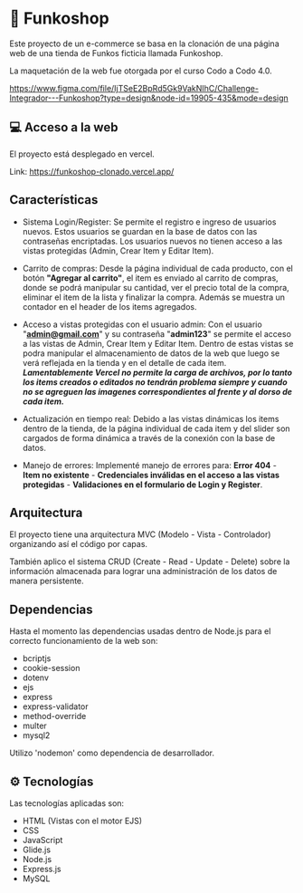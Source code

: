 # :shopping_cart: Funkoshop

Este proyecto de un e-commerce se basa en la clonación de una página web de una tienda de Funkos ficticia llamada Funkoshop.

La maquetación de la web fue otorgada por el curso Codo a Codo 4.0.

https://www.figma.com/file/IjTSeE2BpRd5Gk9VakNIhC/Challenge-Integrador---Funkoshop?type=design&node-id=19905-435&mode=design

## :computer: Acceso a la web

El proyecto está desplegado en vercel.

Link: https://funkoshop-clonado.vercel.app/

## Características

- Sistema Login/Register: Se permite el registro e ingreso de usuarios nuevos. Estos usuarios se guardan en la base de datos con las contraseñas encriptadas. Los usuarios nuevos no tienen acceso a las vistas protegidas (Admin, Crear Item y Editar Item).

- Carrito de compras: Desde la página individual de cada producto, con el botón **"Agregar al carrito"**, el item es enviado al carrito de compras, donde se podrá manipular su cantidad, ver el precio total de la compra, eliminar el item de la lista y finalizar la compra. Además se muestra un contador en el header de los items agregados.

- Acceso a vistas protegidas con el usuario admin: Con el usuario "**admin@gmail.com**" y su contraseña "**admin123**" se permite el acceso a las vistas de Admin, Crear Item y Editar Item. Dentro de estas vistas se podra manipular el almacenamiento de datos de la web que luego se verá reflejada en la tienda y en el detalle de cada item. ***Lamentablemente Vercel no permite la carga de archivos, por lo tanto los items creados o editados no tendrán problema siempre y cuando no se agreguen las imagenes correspondientes al frente y al dorso de cada item.***

- Actualización en tiempo real: Debido a las vistas dinámicas los items dentro de la tienda, de la página individual de cada item y del slider son cargados de forma dinámica a través de la conexión con la base de datos.

- Manejo de errores: Implementé manejo de errores para: **Error 404** - **Item no existente** - **Credenciales inválidas en el acceso a las vistas protegidas** - **Validaciones en el formulario de Login y Register**.

## Arquitectura

El proyecto tiene una arquitectura MVC (Modelo - Vista - Controlador) organizando así el código por capas. 

También aplico el sistema CRUD (Create - Read - Update - Delete) sobre la información almacenada para lograr una administración de los datos de manera persistente.

## Dependencias

Hasta el momento las dependencias usadas dentro de Node.js para el correcto funcionamiento de la web son:

- bcriptjs
- cookie-session
- dotenv
- ejs
- express
- express-validator
- method-override
- multer
- mysql2

Utilizo 'nodemon' como dependencia de desarrollador.

## :gear: Tecnologías

Las tecnologías aplicadas son:

- HTML (Vistas con el motor EJS)
- CSS
- JavaScript
- Glide.js
- Node.js
- Express.js
- MySQL